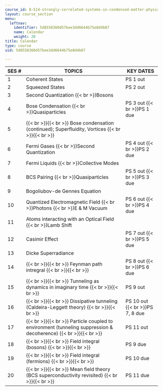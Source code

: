 ```yaml
---
course_id: 8-514-strongly-correlated-systems-in-condensed-matter-physics-fall-2003
layout: course_section
menu:
  leftnav:
    identifier: 5d8558360d57bee3dd6644b75e8d4b87
    name: Calendar
    weight: 20
title: Calendar
type: course
uid: 5d8558360d57bee3dd6644b75e8d4b87

---
```


| SES # | TOPICS | KEY DATES |
| --- | --- | --- |
| 1 | Coherent States | PS 1 out |
| 2 | Squeezed States | PS 2 out |
| 3 | Second Quantization  {{< br >}}Bosons | &nbsp; |
| 4 | Bose Condensation  {{< br >}}Quasiparticles | PS 3 out  {{< br >}}PS 1 due |
| 5 |  {{< br >}}{{< br >}} Bose condensation (continued); Superfluidity, Vortices {{< br >}}{{< br >}}  | &nbsp; |
| 6 | Fermi Gases  {{< br >}}Second Quantization | PS 4 out  {{< br >}}PS 2 due |
| 7 | Fermi Liquids  {{< br >}}Collective Modes | &nbsp; |
| 8 | BCS Pairing  {{< br >}}Quasiparticles | PS 5 out  {{< br >}}PS 3 due |
| 9 | Bogoliubov-de Gennes Equation | &nbsp; |
| 10 | Quantized Electromagnetic Field  {{< br >}}Photons  {{< br >}}E & M Vacuum | PS 6 out  {{< br >}}PS 4 due |
| 11 | Atoms interacting with an Optical Field  {{< br >}}Lamb Shift | &nbsp; |
| 12 | Casimir Effect | PS 7 out  {{< br >}}PS 5 due |
| 13 | Dicke Superradiance | &nbsp; |
| 14 |  {{< br >}}{{< br >}} Feynman path intregral {{< br >}}{{< br >}}  | PS 8 out  {{< br >}}PS 6 due |
| 15 |  {{< br >}}{{< br >}} Tunneling as dynamics in imaginary time {{< br >}}{{< br >}}  | PS 9 out |
| 16 |  {{< br >}}{{< br >}} Dissipative tunneling (Caldeira-Leggett theory) {{< br >}}{{< br >}}  | PS 10 out  {{< br >}}PS 7, 8 due |
| 17 |  {{< br >}}{{< br >}} Particle coupled to environment (tunneling suppression & decoherence) {{< br >}}{{< br >}}  | PS 11 out |
| 18 |  {{< br >}}{{< br >}} Field integral (bosons) {{< br >}}{{< br >}}  | PS 9 due |
| 19 |  {{< br >}}{{< br >}} Field integral (fermions) {{< br >}}{{< br >}}  | PS 10 due |
| 20 |  {{< br >}}{{< br >}} Mean field theory (BCS superconductivity revisited) {{< br >}}{{< br >}}  | PS 11 due